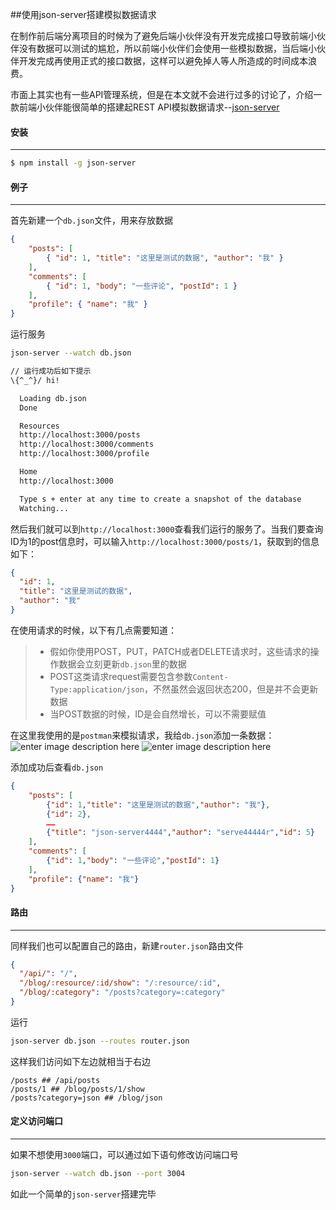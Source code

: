 ##使用json-server搭建模拟数据请求

在制作前后端分离项目的时候为了避免后端小伙伴没有开发完成接口导致前端小伙伴没有数据可以测试的尴尬，所以前端小伙伴们会使用一些模拟数据，当后端小伙伴开发完成再使用正式的接口数据，这样可以避免掉人等人所造成的时间成本浪费。

市面上其实也有一些API管理系统，但是在本文就不会进行过多的讨论了，介绍一款前端小伙伴能很简单的搭建起REST API模拟数据请求--[json-server](https://github.com/typicode/json-server)

#### 安装

---

```bash
$ npm install -g json-server
```

#### 例子

---

首先新建一个`db.json`文件，用来存放数据

```json
{
	"posts": [
		{ "id": 1, "title": "这里是测试的数据", "author": "我" }
	],
	"comments": [
		{ "id": 1, "body": "一些评论", "postId": 1 }
	],
	"profile": { "name": "我" }
}
```

运行服务

```bash
json-server --watch db.json

// 运行成功后如下提示
\{^_^}/ hi!

  Loading db.json
  Done

  Resources
  http://localhost:3000/posts
  http://localhost:3000/comments
  http://localhost:3000/profile

  Home
  http://localhost:3000

  Type s + enter at any time to create a snapshot of the database
  Watching...
```
然后我们就可以到`http://localhost:3000`查看我们运行的服务了。当我们要查询ID为1的post信息时，可以输入`http://localhost:3000/posts/1`，获取到的信息如下：

```json
{
  "id": 1,
  "title": "这里是测试的数据",
  "author": "我"
}
```

在使用请求的时候，以下有几点需要知道：

> - 假如你使用POST，PUT，PATCH或者DELETE请求时，这些请求的操作数据会立刻更新`db.json`里的数据
> - POST这类请求request需要包含参数`Content-Type:application/json`，不然虽然会返回状态200，但是并不会更新数据
> - 当POST数据的时候，ID是会自然增长，可以不需要赋值

在这里我使用的是`postman`来模拟请求，我给`db.json`添加一条数据：
![enter image description here](http://wyguang.net/blog/wp-content/uploads/2017/05/json-server-1.png)
![enter image description here](http://wyguang.net/blog/wp-content/uploads/2017/05/json-server-2.png)

添加成功后查看`db.json`
```json
{
    "posts": [
        {"id": 1,"title": "这里是测试的数据","author": "我"},
        {"id": 2},
        ……
        {"title": "json-server4444","author": "serve44444r","id": 5}
    ],
    "comments": [
        {"id": 1,"body": "一些评论","postId": 1}
    ],
    "profile": {"name": "我"}
}
```

#### 路由

---

同样我们也可以配置自己的路由，新建`router.json`路由文件

```json
{
  "/api/": "/",
  "/blog/:resource/:id/show": "/:resource/:id",
  "/blog/:category": "/posts?category=:category"
}
```

运行

```bash
json-server db.json --routes router.json
```

这样我们访问如下左边就相当于右边

```
/posts ## /api/posts
/posts/1 ## /blog/posts/1/show
/posts?category=json ## /blog/json
```

#### 定义访问端口

---

如果不想使用`3000`端口，可以通过如下语句修改访问端口号

```bash
json-server --watch db.json --port 3004
```

如此一个简单的`json-server`搭建完毕